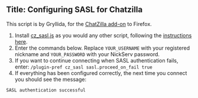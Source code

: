 Title: Configuring SASL for Chatzilla
---
This script is by Gryllida, for the [ChatZilla add-on](https://addons.mozilla.org/addon/16) to Firefox.

1. Install [cz_sasl.js](http://freenode-dev.net/sasl/cz_sasl.js) as you would any other script, following the [instructions here](http://chatzilla.hacksrus.com/faq/#install-script).
2. Enter the commands below. Replace `YOUR_USERNAME` with your registered nickname and `YOUR_PASSWORD` with your NickServ password.
3. If you want to continue connecting when SASL authentication fails, enter: `/plugin-pref cz_sasl sasl.proceed_on_fail true`
4. If everything has been configured correctly, the next time you connect you should see the message:

`SASL authentication successful`

